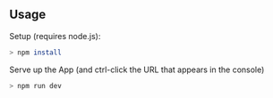 ## Usage

Setup (requires node.js):

```bash
> npm install
```

Serve up the App (and ctrl-click the URL that appears in the console)

```bash
> npm run dev
```
